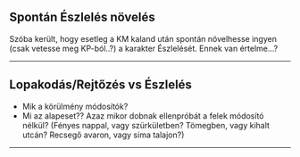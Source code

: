 
## Spontán Észlelés növelés

Szóba került, hogy esetleg a KM kaland után spontán növelhesse ingyen (csak vetesse meg KP-ból..?) a karakter Észlelését. Ennek van értelme...?

---

## Lopakodás/Rejtőzés vs Észlelés

- Mik a körülmény módosítók?
- Mi az alapeset?? Azaz mikor dobnak ellenpróbát a felek módosító nélkül?
  (Fényes nappal, vagy szürkületben? Tömegben, vagy kihalt utcán? Recsegő avaron, vagy sima talajon?)

---
